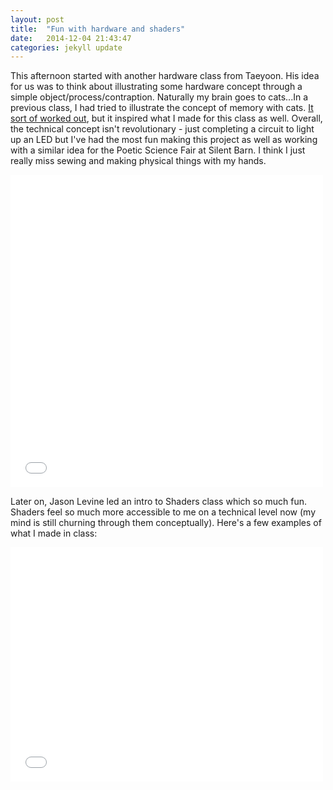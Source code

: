 ```yaml
---
layout: post
title:  "Fun with hardware and shaders"
date:   2014-12-04 21:43:47
categories: jekyll update
---
```

This afternoon started with another hardware class from Taeyoon. His idea for us was to think about illustrating some hardware concept through a simple object/process/contraption. Naturally my brain goes to cats...In a previous class, I had tried to illustrate the concept of memory with cats. [It sort of worked out](http://paigederaedt.github.io/blog/jekyll/update/2014/11/06/DrawingMemory.html), but it inspired what I made for this class as well. Overall, the technical concept isn't revolutionary - just completing a circuit to light up an LED but I've had the most fun making this project as well as working with a similar idea for the Poetic Science Fair at Silent Barn. I think I just really miss sewing and making physical things with my hands.

<iframe src="//player.vimeo.com/video/113750053" width="500" height="500" frameborder="0" webkitallowfullscreen mozallowfullscreen allowfullscreen></iframe>  

Later on, Jason Levine led an intro to Shaders class which so much fun. Shaders feel so much more accessible to me on a technical level now (my mind is still churning through them conceptually). Here's a few examples of what I made in class:

<iframe src="//player.vimeo.com/video/113674594" width="500" height="375" frameborder="0" webkitallowfullscreen mozallowfullscreen allowfullscreen></iframe>  


